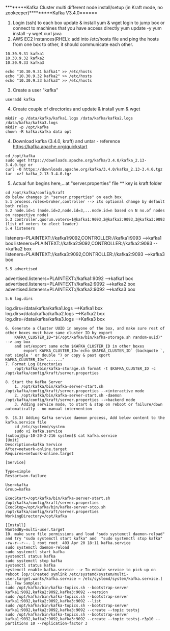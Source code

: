 ********Kafka Cluster multi different node install/setup (in Kraft mode, no zookeeper)*********Kafka V3.4.0======
1. Login (ssh) to each box update & install yum & wget
		login to jump box or connect to machines that you have access directly
		yum update -y
		yum install -y wget curl java 
2. AWS EC2 Instances(RHEL): add into /etc/hosts file and ping the hosts from one box to other, it should communicate each other.
```
10.30.9.31 kafka1
10.30.9.32 kafka2
10.30.9.33 kafka3

echo "10.30.9.31 kafka1" >> /etc/hosts
echo "10.30.9.32 kafka2" >> /etc/hosts
echo "10.30.9.33 kafka3" >> /etc/hosts
```
3. Create a user "kafka"
```
useradd kafka
```
4. Create couple of directories and update & install yum & wget
```
mkdir -p /data/kafka/kafka1.logs /data/kafka/kafka2.logs /data/kafka/kafka3.logs
mkdir -p /opt/kafka
chown -R kafka:kafka data opt
```
4. Download kafka (3.4.0, kraft) and untar - reference https://kafka.apache.org/quickstart
```
cd /opt/kafka
sudo wget https://downloads.apache.org/kafka/3.4.0/kafka_2.13-3.4.0.tgz or 
curl -O https://downloads.apache.org/kafka/3.4.0/kafka_2.13-3.4.0.tgz
tar -xzf kafka_2.13-3.4.0.tgz
```
5. Actual fun begins here,...at "server.properties" file ** key is kraft folder
```
cd /opt/kafka/config/kraft
do below changes in "server.properties" on each box 
5.1 process.roles=broker,controller --> its optional change by default both roles 
5.2 node.id=1 (node.id=2,node.id=3,...node.id=n based on N no.of nodes on respective node)
5.3 controller.quorum.voters=1@kafka1:9093,2@kafka2:9093,3@kafka3:9093 (list of voters to elect leader)
5.4 listeners
```
listeners=PLAINTEXT://kafka1:9092,CONTROLLER://kafka1:9093 -->kafka1 box
listeners=PLAINTEXT://kafka2:9092,CONTROLLER://kafka2:9093 -->kafka2 box
listeners=PLAINTEXT://kafka3:9092,CONTROLLER://kafka2:9093 -->kafka3 box
```
5.5 advertised	
```
advertised.listeners=PLAINTEXT://kafka1:9092  -->kafka1 box
advertised.listeners=PLAINTEXT://kafka2:9092  -->kafka2 box
advertised.listeners=PLAINTEXT://kafka2:9092  -->kafka3 box
```
5.6 log.dirs
```
log.dirs=/data/kafka/kafka1.logs  -->Kafka1 box
log.dirs=/data/kafka/kafka2.logs  -->Kafka2 box
log.dirs=/data/kafka/kafka3.logs  -->Kafka3 box
```
6. Generate a Cluster UUID in anyone of the box, and make sure rest of other boxes must have same cluster ID by export
	KAFKA_CLUSTER_ID="$(/opt/kafka/bin/kafka-storage.sh random-uuid)" --> any box
	and set/export same echo $KAFKA_CLUSTER_ID in other boxes
		export KAFKA_CLUSTER_ID=`echo $KAFKA_CLUSTER_ID` (backquote `, not single ' or double ") or copy & past xport KAFKA_CLUSTER_ID="......."
7. Format Log Directories
	/opt/kafka/bin/kafka-storage.sh format -t $KAFKA_CLUSTER_ID -c /opt/kafka/config/kraft/server.properties

8. Start the Kafka Server 
	1. /opt/kafka/bin/kafka-server-start.sh /opt/kafka/config/kraft/server.properties -->interactive mode
	2. /opt/kafka/bin/kafka-server-start.sh -daemon /opt/kafka/config/kraft/server.properties -->backend mode
	3. Adding service mode, to start & stop on reboot or failure/down automatically - no manual intervention

9. (8.3) Adding Kafka service daemon process, Add below content to the kafka.service file
	cd /etc/systemd/system
	sudo vi kafka.service
[subbuj@ip-10-20-2-216 system]$ cat kafka.service
[Unit]
Description=kafka Service
After=network-online.target
Requires=network-online.target

[Service]

Type=simple
Restart=on-failure

User=kafka
Group=kafka

ExecStart=/opt/kafka/bin/kafka-server-start.sh /opt/kafka/config/kraft/server.properties
ExecStop=/opt/kafka/bin/kafka-server-stop.sh /opt/kafka/config/kraft/server.properties
WorkingDirectory=/opt/kafka

[Install]
WantedBy=multi-user.target
10. make sure file permissions and load "sudo systemctl daemon-reload" and try "sudo systemctl start kafka" and  "sudo systemctl stop kafka"
-rw-r--r--. 1 root root  403 Apr 20 18:11 kafka.service
sudo systemctl daemon-reload
sudo systemctl start kafka
systemctl status kafka
sudo systemctl stop kafka
systemctl status kafka
systemctl enable kafka.service --> To enbale service to pick-up on reboot [op/:Created symlink /etc/systemd/system/multi-user.target.wants/kafka.service → /etc/systemd/system/kafka.service.]
11. Few Samples:
sudo /opt/kafka/bin/kafka-topics.sh --bootstrap-server kafka1:9092,kafka2:9092,kafka3:9092 --version
sudo /opt/kafka/bin/kafka-topics.sh --bootstrap-server kafka1:9092,kafka2:9092,kafka3:9092 --list
sudo /opt/kafka/bin/kafka-topics.sh --bootstrap-server kafka1:9092,kafka2:9092,kafka3:9092 --create --topic testsj
sudo /opt/kafka/bin/kafka-topics.sh --bootstrap-server kafka1:9092,kafka2:9092,kafka3:9092 --create --topic testsj-r3p10 --partitions 10 --replication-factor 3
